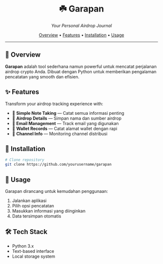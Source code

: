 <div align="center">
  
# ☘️ Garapan

*Your Personal Airdrop Journal*

[Overview](#overview) • [Features](#features) • [Installation](#installation) • [Usage](#usage)

</div>

---

## 🌿 Overview

**Garapan** adalah tool sederhana namun powerful untuk mencatat perjalanan airdrop crypto Anda. Dibuat dengan Python untuk memberikan pengalaman pencatatan yang smooth dan efisien.

## ✨ Features

Transform your airdrop tracking experience with:

- 📝 **Simple Note Taking** — Catat semua informasi penting
- 🎯 **Airdrop Details** — Simpan nama dan sumber airdrop
- 📧 **Email Management** — Track email yang digunakan
- 💎 **Wallet Records** — Catat alamat wallet dengan rapi
- 🔄 **Channel Info** — Monitoring channel distribusi

## 🚀 Installation

```bash
# Clone repository
git clone https://github.com/yourusername/garapan

```

## 💫 Usage

Garapan dirancang untuk kemudahan penggunaan:

1. Jalankan aplikasi
2. Pilih opsi pencatatan
3. Masukkan informasi yang diinginkan
4. Data tersimpan otomatis

## 🛠️ Tech Stack

- Python 3.x
- Text-based interface
- Local storage system

<div align="center">

</div>
